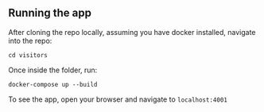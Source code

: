 ## Running the app

After cloning the repo locally, assuming you have docker installed,
navigate into the repo:

`cd visitors`

Once inside the folder, run:

`docker-compose up --build`

To see the app, open your browser and navigate to
`localhost:4001`